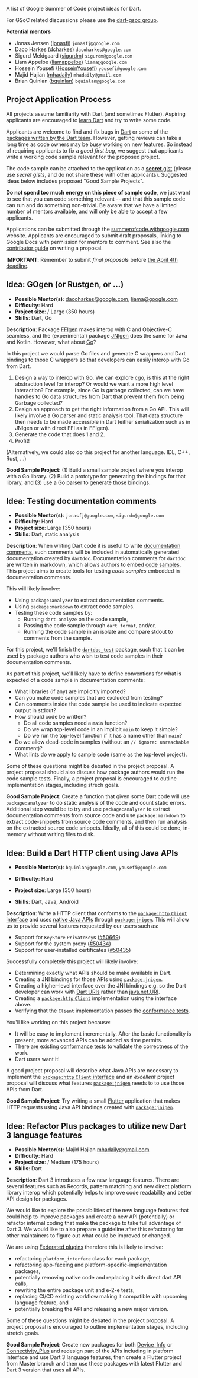 A list of Google Summer of Code project ideas for Dart.

For GSoC related discussions please use the [dart-gsoc group](https://groups.google.com/forum/#!forum/dart-gsoc).

**Potential mentors**
 * Jonas Jensen ([jonasfj](https://github.com/jonasfj)) `jonasfj@google.com`
 * Daco Harkes ([dcharkes](https://github.com/dcharkes)) `dacoharkes@google.com`
 * Sigurd Meldgaard ([sigurdm](https://github.com/sigurdm))‎ `sigurdm@google.com`
 * Liam Appelbe‎ ([liamappelbe](https://github.com/liamappelbe)) `liama@google.com`
 * Hossein Yousefi‎ ([HosseinYousefi](https://github.com/HosseinYousefi)) `yousefi@google.com`
 * Majid Hajian ([mhadaily](https://github.com/mhadaily)) `mhadaily@gmail.com`
 * Brian Quinlan ([bquinlan](https://github.com/brianquinlan)) `bquinlan@google.com`

## Project Application Process
All projects assume familiarity with Dart (and sometimes Flutter). Aspiring applicants are encouraged to [learn Dart](https://dart.dev/guides/language/language-tour) and try to write some code.

Applicants are welcome to find and fix bugs in [Dart](https://github.com/dart-lang/sdk) or some of the [packages written by the Dart team](https://pub.dev/publishers/dart.dev/packages). However, getting reviews can take a long time as code owners may be busy working on new features. So instead of requiring applicants to fix a _good first bug_, we
suggest that applicants write a working code sample relevant for the proposed project.

The code sample can be attached to the application as a [**secret** gist](https://gist.github.com/) (please use _secret gists_, and do not share these with other applicants). Suggested ideas below includes proposed "Good Sample Projects".

**Do not spend too much energy on this piece of sample code**, we just want to see
that you can code something relevant -- and that this sample code can run and do something non-trivial. Be aware that we have a limited number of
mentors available, and will only be able to accept a few applicants.

Applications can be submitted through the [summerofcode.withgoogle.com](https://summerofcode.withgoogle.com/) website. Applicants are encouraged to submit draft proposals, linking to Google Docs with permission for mentors to comment. See also the [contributor guide](https://google.github.io/gsocguides/student/writing-a-proposal) on writing a proposal.

**IMPORTANT**: Remember to submit _final proposals_ before [the April 4th deadline](https://developers.google.com/open-source/gsoc/timeline).


## **Idea:** GOgen (or Rustgen, or ...)

 - **Possible Mentor(s)**: dacoharkes@google.com, liama@google.com
 - **Difficulty**: Hard
 - **Project size**: / Large (350 hours)
 - **Skills**: Dart, Go

**Description**: Package [FFIgen](https://github.com/dart-lang/ffigen) makes interop with C and Objective-C seamless, and the (experimental) package [JNIgen](https://github.com/dart-lang/jnigen) does the same for Java and Kotlin. However, what about [Go](https://go.dev/)?

In this project we would parse Go files and generate C wrappers and Dart bindings to those C wrappers so that developers can easily interop with Go from Dart.

1. Design a way to interop with Go. We can explore [cgo](https://pkg.go.dev/cmd/cgo), is this at the right abstraction level for interop? Or would we want a more high level interaction? For example, since Go is garbage collected, can we have handles to Go data structures from Dart that prevent them from being Garbage collected?
2. Design an approach to get the right information from a Go API. This will likely involve a Go parser and static analysis tool. That data structure then needs to be made accessible in Dart (either serialization such as in JNIgen or with direct FFI as in FFIgen).
3. Generate the code that does 1 and 2.
4. Profit!

(Alternatively, we could also do this project for another language. IDL, C++, Rust, …)

**Good Sample Project**: (1) Build a small sample project where you interop with a Go library. (2) Build a prototype for generating the bindings for that library, and (3) use a Go parser to generate those bindings.



## **Idea:** Testing documentation comments

 - **Possible Mentor(s)**: `jonasfj@google.com`, `sigurdm@google.com`
 - **Difficulty**: Hard
 - **Project size**: Large (350 hours)
 - **Skills**: Dart, static analysis

**Description**: When writing Dart code it is useful to write
[documentation comments](https://dart.dev/guides/language/effective-dart/documentation#doc-comments),
such comments will be included in automatically generated documentation created by `dartdoc`.
Documentation comments for `dartdoc` are written in markdown, which allows authors to
embed [code samples](https://dart.dev/guides/language/effective-dart/documentation#consider-including-code-samples-in-doc-comments).
This project aims to create tools for testing _code samples_ embedded in documentation comments.

This will likely involve:
 * Using `package:analyzer` to extract documentation comments.
 * Using `package:markdown` to extract code samples.
 * Testing these code samples by:
   * Running `dart analyze` on the code sample,
   * Passing the code sample through `dart format`, and/or,
   * Running the code sample in an isolate and compare stdout to comments from the sample.

For this project, we'll finish the [`dartdoc_test`](https://pub.dev/packages/dartdoc_test) package, such that it can be used by
package authors who wish to test code samples in their documentation comments.

As part of this project, we'll likely have to define conventions for what is expected of a
code sample in documentation comments:

 * What libraries (if any) are implicitly imported?
 * Can you make code samples that are excluded from testing?
 * Can comments inside the code sample be used to indicate expected output in stdout?
 * How should code be written?
    * Do all code samples need a `main` function?
    * Do we wrap top-level code in an implicit `main` to keep it simple?
    * Do we run the top-level function if it has a name other than `main`?
 * Do we allow dead-code in samples (without an `// ignore: unreachable` comment)?
 * What lints do we apply to sample code (same as the top-level project).

Some of these questions might be debated in the project proposal.
A project proposal should also discuss how package authors would run the code sample tests.
Finally, a project proposal is encouraged to outline implementation stages, including strech goals.


**Good Sample Project**: Create a function that given some Dart code will use `package:analyzer` to do static analysis of the code and count static errors. Additional step would be to try and use `package:analyzer` to extract documentation comments from source code and use `package:markdown` to extract code-snippets from source code comments, and then run analysis on the extracted source code snippets. Ideally, all of this could be done, in-memory without writing files to disk.


## **Idea:** Build a Dart HTTP client using Java APIs

 - **Possible Mentor(s)**: `bquinlan@google.com`, `yousefi@google.com`

 - **Difficulty**: Hard
 - **Project size**: Large (350 hours)
 - **Skills**: Dart, Java, Android

**Description**: Write a HTTP client that conforms to the [`package:http` `Client` interface](https://pub.dev/documentation/http/latest/http/Client-class.html) and uses [native Java APIs](https://docs.oracle.com/en/java/javase/12/docs/api/java.net.http/java/net/http/package-summary.html) through [`package:jnigen`](https://pub.dev/packages/jnigen). This will allow us to provide several features requested by our users such as:

 * Support for `KeyStore` `PrivateKey`s ([#50669](https://github.com/dart-lang/sdk/issues/50669))
 * Support for the system proxy ([#50434](https://github.com/dart-lang/sdk/issues/50434))
 * Support for user-installed certificates ([#50435](https://github.com/dart-lang/sdk/issues/50435))

Successfully completely this project will likely involve:

  * Determining exactly what APIs should be make available in Dart.
  * Creating a JNI bindings for those APIs using [`package:jnigen`](https://pub.dev/packages/jnigen).
  * Creating a higher-level interface over the JNI bindings e.g. so the Dart developer can work with [Dart URIs](https://api.dart.dev/stable/dart-core/Uri-class.html) rather than [java.net.URI](https://developer.android.com/reference/java/net/URI).
  * Creating a [`package:http` `Client`](https://pub.dev/documentation/http/latest/http/Client-class.html) implementation using the interface above.
  * Verifying that the `Client` implementation passes the [conformance tests](https://github.com/dart-lang/http/tree/master/pkgs/http_client_conformance_tests).

You'll like working on this project because:

 * It will be easy to implement incrementally. After the basic functionality is present, more advanced APIs can be added as time permits.
 * There are existing [conformance tests](https://github.com/dart-lang/http/tree/master/pkgs/http_client_conformance_tests) to validate the correctness of the work.
 * Dart users want it!

A good project proposal will describe what Java APIs are necessary to implement the [`package:http` `Client` interface](https://pub.dev/documentation/http/latest/http/Client-class.html) and an *excellent* project proposal will discuss what features [`package:jnigen`](https://pub.dev/packages/jnigen) needs to to use those APIs from Dart.

**Good Sample Project**: Try writing a small [Flutter](https://flutter.dev/) application that makes HTTP requests using Java API bindings created with [`package:jnigen`](https://pub.dev/packages/jnigen).



## **Idea:** Refactor Plus packages to utilize new Dart 3 language features 

 - **Possible Mentor(s)**: Majid Hajian <mhadaily@gmail.com>
 - **Difficulty**: Hard
 - **Project size**: / Medium (175 hours)
 - **Skills**: Dart

**Description**: Dart 3 introduces a few new language features. There are several features such as Records, pattern matching and new direct platform library interop which potentially helps to improve code readability and better API design for packages. 

We would like to explore the possibilities of the new language features that could help to improve packages and create a new API (potentially) or refactor internal coding that make the package to take full advantage of Dart 3. We would like to also prepare a guideline after this refactoring for other maintainers to figure out what could be improved or changed.

We are using [Federated plugins](https://docs.flutter.dev/development/packages-and-plugins/developing-packages#federated-plugins)  therefore this is likely to involve:
 
* refactoring `platform_interface` class for each package,
* refactoring app-faceing and platform-specific-implementation packages,
* potentially removing native code and replacing it with direct dart API calls,
* rewriting the entire package unit and e-2-e tests,
* replacing CI/CD existing workflow making it compatible with upcoming language feature, and
* potentially breaking the API and releasing a new major version.

Some of these questions might be debated in the project proposal. A project proposal is encouraged to outline implementation stages, including stretch goals.

**Good Sample Project**: Create new packages for both [Device_Info](https://github.com/fluttercommunity/plus_plugins/tree/main/packages/device_info_plus) or [Connectivity_Plus](https://github.com/fluttercommunity/plus_plugins/tree/main/packages/connectivity_plus) and redesign part of the APIs including in platform interface and use Dart 3 language features, then create a Flutter project from Master branch and then use these packages with latest Flutter and Dart 3 version that uses all APIs.




